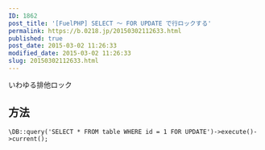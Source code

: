 ```yaml
---
ID: 1862
post_title: '[FuelPHP] SELECT ～ FOR UPDATE で行ロックする'
permalink: https://b.0218.jp/20150302112633.html
published: true
post_date: 2015-03-02 11:26:33
modified_date: 2015-03-02 11:26:33
slug: 20150302112633.html
---
```

いわゆる排他ロック
<!--more-->
<h2>方法</h2>
<pre class="language-php"><code>\DB::query('SELECT * FROM table WHERE id = 1 FOR UPDATE')-&gt;execute()-&gt;current();</code></pre>